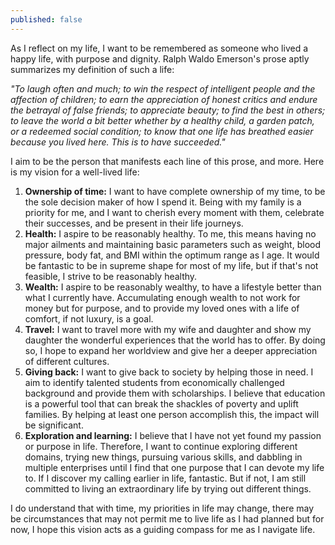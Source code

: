 ```yaml
---
published: false
---
```

As I reflect on my life, I want to be remembered as someone who lived a happy life, with purpose and dignity. Ralph Waldo Emerson's prose aptly summarizes my definition of such a life:

_"To laugh often and much;
to win the respect of intelligent people
and the affection of children;
to earn the appreciation of honest critics
and endure the betrayal of false friends;
to appreciate beauty;
to find the best in others;
to leave the world a bit better
whether by a healthy child, a garden patch,
or a redeemed social condition;
to know that one life has breathed easier
because you lived here.
This is to have succeeded."_

I aim to be the person that manifests each line of this prose, and more. Here is my vision for a well-lived life:

1. **Ownership of time:** I want to have complete ownership of my time, to be the sole decision maker of how I spend it. Being with my family is a priority for me, and I want to cherish every moment with them, celebrate their successes, and be present in their life journeys. 
2. **Health:** I aspire to be reasonably healthy. To me, this means having no major ailments and maintaining basic parameters such as weight, blood pressure, body fat, and BMI within the optimum range as I age. It would be fantastic to be in supreme shape for most of my life, but if that's not feasible, I strive to be reasonably healthy.
3. **Wealth:** I aspire to be reasonably wealthy, to have a lifestyle better than what I currently have. Accumulating enough wealth to not work for money but for purpose, and to provide my loved ones with a life of comfort, if not luxury, is a goal.
4. **Travel:** I want to travel more with my wife and daughter and show my daughter the wonderful experiences that the world has to offer. By doing so, I hope to expand her worldview and give her a deeper appreciation of different cultures.
5. **Giving back:** I want to give back to society by helping those in need. I aim to identify talented students from economically challenged background and provide them with scholarships. I believe that education is a powerful tool that can break the shackles of poverty and uplift families. By helping at least one person accomplish this, the impact will be significant.
6. **Exploration and learning:** I believe that I have not yet found my passion or purpose in life. Therefore, I want to continue exploring different domains, trying new things, pursuing various skills, and dabbling in multiple enterprises until I find that one purpose that I can devote my life to. If I discover my calling earlier in life, fantastic. But if not, I am still committed to living an extraordinary life by trying out different things.

I do understand that with time, my priorities in life may change, there may be circumstances that may not permit me to live life as I had planned but for now, I hope this vision acts as a guiding compass for me as I navigate life.